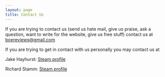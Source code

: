 ```yaml
---
layout: page
title: Contact Us
---
```


If you are trying to contact us (send us hate mail, give us praise, ask a question, want to write for the website, give us free stuff) contact us at [boereviews@gmail.com](mailto:boereviews@gmail.com)

If you are trying to get in contact with us personally you may contact us at

Jake Hayhurst: [Steam profile](http://steamcommunity.com/id/LFP/)

Richard Stamm: [Steam profile](http://steamcommunity.com/profiles/76561198033602993/)